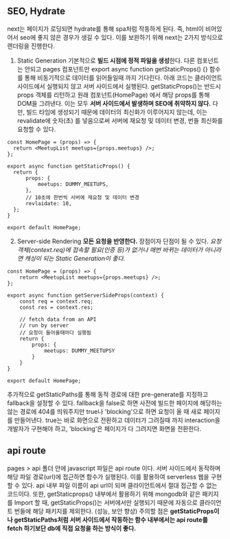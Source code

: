 ## SEO, Hydrate
next는 페이지가 로딩되면 hydrate를 통해 spa처럼 작동하게 된다.
즉, html이 비어있어서 seo에 좋지 않은 경우가 생길 수 있다.
이를 보완하기 위해 next는 2가지 방식으로 렌더링을 진행한다.
1. Static Generation
  기본적으로 **빌드 시점에 정적 파일을 생성**한다. 다른 컴포넌트는 안되고 pages 컴포넌트만 export async function getStaticProps() {} 함수를 통해 비동기적으로 데이터를 읽어들일때 까지 기다린다.
  아래 코드는 클라이언트 사이드에서 실행되지 않고 서버 사이드에서 실행된다.
  getStaticProps()는 반드시 props 객체를 리턴하고 원래 컴포넌트(HomePage) 에서 해당 props를 통해 DOM을 그려낸다. 이는 모두 **서버 사이드에서 발생하며 SEO에 취약하지 않다.**
  다만, 빌드 타임에 생성되기 때문에 데이터의 최신화가 이루어지지 않는데, 이는 revalidate에 숫자(초) 를 넣음으로써 서버에 재요청 및 데이터 변경, 번들 최신화를 요청할 수 있다.
  
  ```
const HomePage = (props) => {
    return <MeetupList meetups={props.meetups} />;
};

export async function getStaticProps() {
    return {
        props: {
            meetups: DUMMY_MEETUPS,
        },
        // 10초에 한번씩 서버에 재요청 및 데이터 변경
        revlaidate: 10,
    };
}

export default HomePage;
  ```




2. Server-side Rendering
  **모든 요청을 반영한다.** 장점이자 단점이 될 수 있다.
  *요청 객체(context.req)에 접속할 필요(인증 등)가 없거나 매번 바뀌는 데이터가 아니라면 캐싱이 되는 Static Generation이 좋다.*
```
const HomePage = (props) => {
    return <MeetupList meetups={props.meetups} />;
};

export async function getServerSideProps(context) {
    const req = context.req;
    const res = context.res;
     
    // fetch data from an API
    // run by server
    // 요청이 들어올때마다 실행됨
    return {
        props: {
            meetups: DUMMY_MEETUPSY
        }
    }
}

export default HomePage;

```

추가적으로 getStaticPaths를 통해 동적 경로에 대한 pre-generate를 지정하고 fallback을 설정할 수 있다.
fallback을 false로 하면 사전에 빌드한 페이지에 해당하는 않는 경로에 404를 띄워주지만 true나 'blocking'으로 하면 요청이 올 때 새로 페이지를 만들어낸다.
true는 바로 화면으로 전환하고 데이터가 그려질때 까지 interaction을 개발자가 구현해야 하고, 'blocking'은 페이지가 다 그려지면 화면을 전환한다.

## api route
pages > api 폴더 안에 javascript 파일은 api route 이다. 서버 사이드에서 동작하며 해당 파일 경로(url)에 접근하면 함수가 실행된다. 이를 활용하여 serverless 웹을 구현할 수 있다.
api 내부 파일 이름이 api url이 되며 클라이언트에서 절대 접근할 수 없는 코드이다.
또한, getStaticprops() 내부에서 활용하기 위해 mongodb와 같은 패키지를 Import 할 때, getStaticProps()는 서버에서만 실행되기 때문에 자동으로 클라이언트 번들에 해당 패키지를 제외한다. (성능, 보안 향상) 
주의할 점은 **getStaticProps이나 getStaticPaths처럼 서버 사이드에서 작동하는 함수 내부에서는 api route를 fetch 하기보단 db에 직접 요청을 하는 방식이 좋다.**
